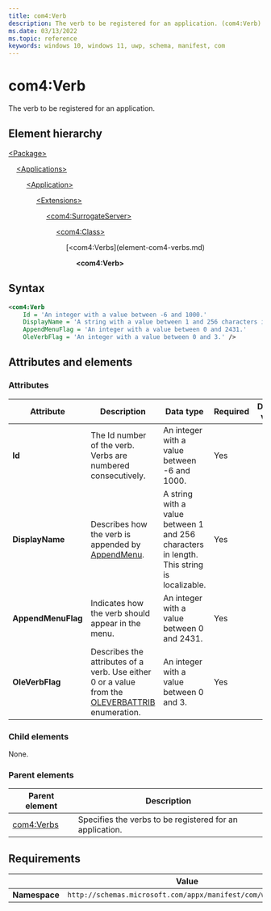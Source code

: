 ```yaml
---
title: com4:Verb
description: The verb to be registered for an application. (com4:Verb)
ms.date: 03/13/2022
ms.topic: reference
keywords: windows 10, windows 11, uwp, schema, manifest, com
---
```


# com4:Verb

The verb to be registered for an application.

## Element hierarchy

[\<Package\>](element-package.md)

&nbsp;&nbsp;&nbsp;&nbsp;[\<Applications\>](element-applications.md)

&nbsp;&nbsp;&nbsp;&nbsp; &nbsp;&nbsp;&nbsp;&nbsp;[\<Application\>](element-application.md)

&nbsp;&nbsp;&nbsp;&nbsp; &nbsp;&nbsp;&nbsp;&nbsp; &nbsp;&nbsp;&nbsp;&nbsp;[\<Extensions\>](element-1-extensions.md)

&nbsp;&nbsp;&nbsp;&nbsp; &nbsp;&nbsp;&nbsp;&nbsp; &nbsp;&nbsp;&nbsp;&nbsp; &nbsp;&nbsp;&nbsp;&nbsp;[\<com4:SurrogateServer\>](element-com4-surrogateserver.md)

&nbsp;&nbsp;&nbsp;&nbsp; &nbsp;&nbsp;&nbsp;&nbsp; &nbsp;&nbsp;&nbsp;&nbsp; &nbsp;&nbsp;&nbsp;&nbsp; &nbsp;&nbsp;&nbsp;&nbsp;[\<com4:Class\>](element-com4-class.md)

&nbsp;&nbsp;&nbsp;&nbsp; &nbsp;&nbsp;&nbsp;&nbsp; &nbsp;&nbsp;&nbsp;&nbsp; &nbsp;&nbsp;&nbsp;&nbsp; &nbsp;&nbsp;&nbsp;&nbsp; &nbsp;&nbsp;&nbsp;&nbsp;[\<com4:Verbs\](element-com4-verbs.md)

&nbsp;&nbsp;&nbsp;&nbsp; &nbsp;&nbsp;&nbsp;&nbsp; &nbsp;&nbsp;&nbsp;&nbsp; &nbsp;&nbsp;&nbsp;&nbsp; &nbsp;&nbsp;&nbsp;&nbsp; &nbsp;&nbsp;&nbsp;&nbsp; &nbsp;&nbsp;&nbsp;&nbsp;**\<com4:Verb\>**

## Syntax

```xml
<com4:Verb
    Id = 'An integer with a value between -6 and 1000.'
    DisplayName = 'A string with a value between 1 and 256 characters in length. This string is localizable.'
    AppendMenuFlag = 'An integer with a value between 0 and 2431.'
    OleVerbFlag = 'An integer with a value between 0 and 3.' />
```

## Attributes and elements

### Attributes

| Attribute | Description | Data type | Required | Default value |
|-|-|-|-|-|
| **Id** | The Id number of the verb. Verbs are numbered consecutively. | An integer with a value between -6 and 1000. | Yes |  |
| **DisplayName** | Describes how the verb is appended by [AppendMenu](/windows/win32/api/winuser/nf-winuser-appendmenua). | A string with a value between 1 and 256 characters in length. This string is localizable. | Yes |  |
| **AppendMenuFlag** | Indicates how the verb should appear in the menu. | An integer with a value between 0 and 2431. | Yes |  |
| **OleVerbFlag** | Describes the attributes of a verb. Use either 0 or a value from the [OLEVERBATTRIB](/windows/win32/api/oleidl/ne-oleidl-oleverbattrib) enumeration. | An integer with a value between 0 and 3. | Yes |  |

### Child elements

None.

### Parent elements

| Parent element | Description |
|-|-|
| [com4:Verbs](element-com4-verbs.md) | Specifies the verbs to be registered for an application. |

## Requirements

|   | Value  |
|--|--|
| **Namespace** | `http://schemas.microsoft.com/appx/manifest/com/windows10/4` |

